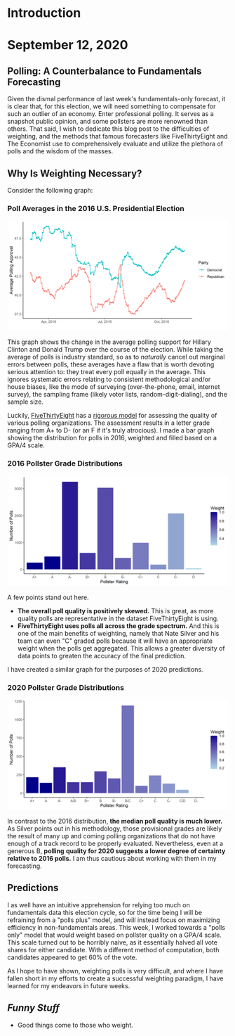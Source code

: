 # Introduction

# September 12, 2020



## Polling: A Counterbalance to Fundamentals Forecasting


Given the dismal performance of last week's fundamentals-only forecast, it is
clear that, for this election, we will need something to compensate for such an
outlier of an economy. Enter professional polling. It serves as a snapshot public
opinion, and some pollsters are more renowned than others. That said, I wish to
dedicate this blog post to the difficulties of weighting, and the methods that
famous forecasters like FiveThirtyEight and The Economist use to comprehensively
evaluate and utilize the plethora of polls and the wisdom of the masses.



## Why Is Weighting Necessary?


Consider the following graph:


### Poll Averages in the 2016 U.S. Presidential Election

![2016 Poll Averages](../figures/poll/pollavg_2016.png)


This graph shows the change in the average polling support for Hillary Clinton
and Donald Trump over the course of the election. While taking the average of
polls is industry standard, so as to *naturally* cancel out marginal errors
between polls, these averages have a flaw that is worth devoting serious
attention to: they treat every poll equally in the average. This ignores
systematic errors relating to consistent methodological and/or house biases,
like the mode of surveying (over-the-phone, email, internet survey),
the sampling frame (likely voter lists, random-digit-dialing), and the sample size.

Luckily, [FiveThirtyEight](https://projects.fivethirtyeight.com/pollster-ratings/)
has a [rigorous model](https://fivethirtyeight.com/features/how-fivethirtyeight-calculates-pollster-ratings/)
for assessing the quality of various polling organizations. The assessment results
in a letter grade ranging from A+ to D- (or an F if it's truly atrocious). I made
a bar graph showing the distribution for polls in 2016, weighted and filled based
on a GPA/4 scale.


### 2016 Pollster Grade Distributions

![2016 Pollster Grade Distributions](../figures/poll/grade_dist_2016.png)


A few points stand out here.
- **The overall poll quality is positively skewed.** This is great, as more quality
polls are representative in the dataset FiveThirtyEight is using.
- **FiveThirtyEight uses polls all across the grade spectrum.** And this is one
of the main benefits of weighting, namely that Nate Silver and his team can even
"C" graded polls because it will have an appropriate weight when the polls get
aggregated. This allows a greater diversity of data points to greaten the accuracy
of the final prediction.


I have created a similar graph for the purposes of 2020 predictions.


### 2020 Pollster Grade Distributions

![2020 Pollster Grade Distributions](../figures/poll/grade_dist_2020.png)


In contrast to the 2016 distribution, **the median poll quality is much lower.**
As Silver points out in his methodology, those provisional grades are likely the
result of many up and coming polling organizations that do not have enough of a
track record to be properly evaluated. Nevertheless, even at a generous B, **polling**
**quality for 2020 suggests a lower degree of certainty relative to 2016 polls.**
I am thus cautious about working with them in my forecasting.



## Predictions


I as well have an intuitive apprehension for relying too much on fundamentals data this
election cycle, so for the time being I will be refraining from a "polls plus"
model, and will instead focus on maximizing efficiency in non-fundamentals areas.
This week, I worked towards a "polls only" model that would weight based on
pollster quality on a GPA/4 scale. This scale turned out to be horribly naive,
as it essentially halved all vote shares for either candidate. With a different
method of computation, both candidates appeared to get 60% of the vote.

As I hope to have shown, weighting polls is very difficult, and where I have fallen
short in my efforts to create a successful weighting paradigm, I have learned
for my endeavors in future weeks.



## **_Funny Stuff_**

- Good things come to those who weight.
